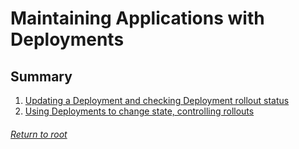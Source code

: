 # Maintaining Applications with Deployments

## Summary

1. [Updating a Deployment and checking Deployment rollout status](01updatingDeploymentCheckingRolloutStatus.md)
2. [Using Deployments to change state, controlling rollouts](02controllingDeploymentChangingState.md)

###### [Return to root](https://github.com/l12f3r/CKAstudy/)